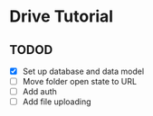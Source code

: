 # Drive Tutorial

## TODOD

- [x] Set up database and data model
- [ ] Move folder open state to URL
- [ ] Add auth
- [ ] Add file uploading
